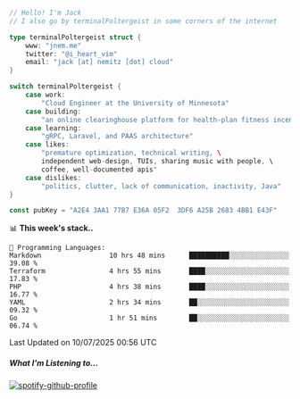 ```go
// Hello! I'm Jack
// I also go by terminalPoltergeist in some corners of the internet

type terminalPoltergeist struct {
    www: "jnem.me"
    twitter: "@i_heart_vim"
    email: "jack [at] nemitz [dot] cloud"
}

switch terminalPoltergeist {
    case work:
        "Cloud Engineer at the University of Minnesota"
    case building:
        "an online clearinghouse platform for health-plan fitness incentive programs"
    case learning:
        "gRPC, Laravel, and PAAS architecture"
    case likes:
        "premature optimization, technical writing, \
        independent web-design, TUIs, sharing music with people, \
        coffee, well-documented apis"
    case dislikes:
        "politics, clutter, lack of communication, inactivity, Java"
}

const pubKey = "A2E4 3AA1 77B7 E36A 05F2  3DF6 A25B 2683 4BB1 E43F"
```

<!--START_SECTION:waka-->
📊 **This week's stack..** 

```text
💬 Programming Languages: 
Markdown                 10 hrs 48 mins      ██████████░░░░░░░░░░░░░░░   39.08 % 
Terraform                4 hrs 55 mins       ████░░░░░░░░░░░░░░░░░░░░░   17.83 % 
PHP                      4 hrs 38 mins       ████░░░░░░░░░░░░░░░░░░░░░   16.77 % 
YAML                     2 hrs 34 mins       ██░░░░░░░░░░░░░░░░░░░░░░░   09.32 % 
Go                       1 hr 51 mins        ██░░░░░░░░░░░░░░░░░░░░░░░   06.74 % 
```


 Last Updated on 10/07/2025 00:56 UTC
<!--END_SECTION:waka-->

##### What I'm Listening to...

[![spotify-github-profile](https://jnem.me/listening-item?maxAge=2592000)](https://jnem.me/listening)

